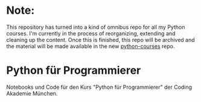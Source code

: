 # Note:

This repository has turned into a kind of omnibus repo for all my Python
courses. I'm currently in the process of reorganizing, extending and cleaning up
the content. Once this is finished, this repo will be archived and the material
will be made available in the new
[python-courses](https://github.com/hoelzl/python-courses) repo.

# Python für Programmierer

Notebooks und Code für den Kurs "Python für Programmierer" der
Coding Akademie München.
